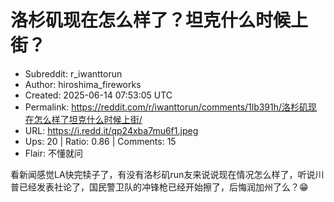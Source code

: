 # 洛杉矶现在怎么样了？坦克什么时候上街？

- Subreddit: r_iwanttorun
- Author: hiroshima_fireworks
- Created: 2025-06-14 07:53:05 UTC
- Permalink: https://reddit.com/r/iwanttorun/comments/1lb391h/洛杉矶现在怎么样了坦克什么时候上街/
- URL: https://i.redd.it/qp24xba7mu6f1.jpeg
- Ups: 20 | Ratio: 0.86 | Comments: 15
- Flair: 不懂就问


看新闻感觉LA快完犊子了，有没有洛杉矶run友来说说现在情况怎么样了，听说川普已经发表社论了，国民警卫队的冲锋枪已经开始擦了，后悔润加州了么？😁

